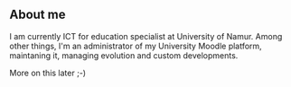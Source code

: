 ## About me 
I am currently ICT for education specialist at University of Namur.
Among other things, I'm an administrator of my University Moodle platform, maintaning it, managing evolution and custom developments.

More on this later ;-)

<!--
**jrm-unamur/jrm-unamur** is a ✨ _special_ ✨ repository because its `README.md` (this file) appears on your GitHub profile.

Here are some ideas to get you started:

- 🔭 I’m currently working on ...
- 🌱 I’m currently learning ...
- 👯 I’m looking to collaborate on ...
- 🤔 I’m looking for help with ...
- 💬 Ask me about ...
- 📫 How to reach me: ...
- 😄 Pronouns: ...
- ⚡ Fun fact: ...
-->
